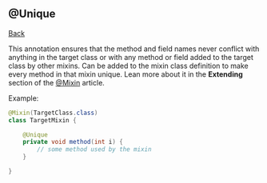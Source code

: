 ## @Unique
[Back](mixins.md)

This annotation ensures that the method and field names never conflict with anything in the target class or with any method or field added to the target class by other mixins. Can be added to the mixin class definition to make every method in that mixin unique. Lean more about it in the **Extending** section of the [@Mixin](mixin.md) article.

Example:
```java
@Mixin(TargetClass.class)
class TargetMixin {

	@Unique
	private void method(int i) {
		// some method used by the mixin
	}

}
```

